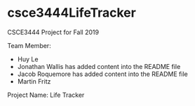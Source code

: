 # csce3444LifeTracker
CSCE3444 Project for Fall 2019

Team Member: 
+ Huy Le
+ Jonathan Wallis has added content into the README file
+ Jacob Roquemore has added content into the README file
+ Martin Fritz

Project Name: Life Tracker
